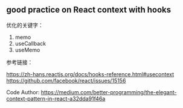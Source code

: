 ## good practice on React context with hooks 

优化的关键字： 


 1. memo
 2. useCallback
 3. useMemo

  

参考链接：

https://zh-hans.reactjs.org/docs/hooks-reference.html#usecontext
https://github.com/facebook/react/issues/15156

Code Author: 
https://medium.com/better-programming/the-elegant-context-pattern-in-react-a32dda91f46a

